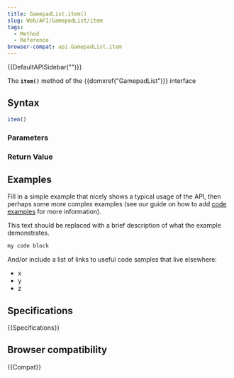 ```yaml
---
title: GamepadList.item()
slug: Web/API/GamepadList/item
tags:
  - Method
  - Reference
browser-compat: api.GamepadList.item
---
```

{{DefaultAPISidebar("")}}

The **`item()`** method of the {{domxref("GamepadList")}} interface 

## Syntax

```js
item()
```

### Parameters



### Return Value



## Examples

Fill in a simple example that nicely shows a typical usage of the API, then perhaps some more complex examples (see our guide on how to add [code examples](/en-US/docs/MDN/Contribute/Structures/Code_examples) for more information).

This text should be replaced with a brief description of what the example demonstrates.

```js
my code block
```

And/or include a list of links to useful code samples that live elsewhere:

*   x
*   y
*   z

## Specifications

{{Specifications}}

## Browser compatibility

{{Compat}}

